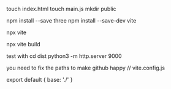 

touch index.html
touch main.js
mkdir public

npm install --save three
npm install --save-dev vite

npx vite

npx vite build

test with
cd dist
python3 -m http.server 9000


you need to fix the paths to make github happy
// vite.config.js

export default {
  base: './'
}
